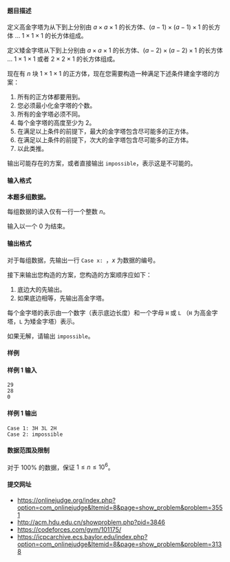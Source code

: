 #### 题目描述
定义高金字塔为从下到上分别由 $a\times a\times 1$ 的长方体、$(a-1)\times (a-1)\times 1$ 的长方体 $\ldots$ $1\times 1\times 1$ 的长方体组成。

定义矮金字塔从下到上分别由 $a\times a\times 1$ 的长方体、$(a-2)\times (a-2)\times 1$ 的长方体 $\ldots$ $1\times 1\times 1$ 或者 $2\times 2\times 1$ 的长方体组成。

现在有 $n$ 块 $1\times 1\times 1$ 的正方体，现在您需要构造一种满足下述条件建金字塔的方案：

1. 所有的正方体都要用到。
1. 您必须最小化金字塔的个数。
3. 所有的金字塔必须不同。
4. 每个金字塔的高度至少为 $2$。
1. 在满足以上条件的前提下，最大的金字塔包含尽可能多的正方体。
1. 在满足以上条件的前提下，次大的金字塔包含尽可能多的正方体。
1. 以此类推。

输出可能存在的方案，或者直接输出 `impossible`，表示这是不可能的。
#### 输入格式
**本题多组数据。**

每组数据的读入仅有一行一个整数 $n$。

输入以一个 $0$ 为结束。
#### 输出格式
对于每组数据，先输出一行 `Case x: `，$x$ 为数据的编号。

接下来输出您构造的方案，您构造的方案顺序应如下：

1. 底边大的先输出。
2. 如果底边相等，先输出高金字塔。

每个金字塔的表示由一个数字（表示底边长度）和一个字母 `H` 或 `L` （`H` 为高金字塔，`L` 为矮金字塔）表示。

如果无解，请输出 `impossible`。
#### 样例
#### 样例 1 输入
```
29
28
0
```
#### 样例 1 输出
```
Case 1: 3H 3L 2H
Case 2: impossible
```
#### 数据范围及限制
对于 $100\%$ 的数据，保证 $1\le n\le 10^6$。
#### 提交网址
- https://onlinejudge.org/index.php?option=com_onlinejudge&Itemid=8&page=show_problem&problem=3551
- http://acm.hdu.edu.cn/showproblem.php?pid=3846
- https://codeforces.com/gym/101175/
- https://icpcarchive.ecs.baylor.edu/index.php?option=com_onlinejudge&Itemid=8&page=show_problem&problem=3138
